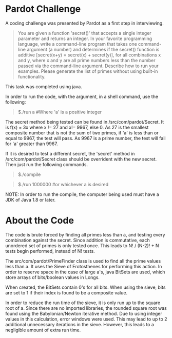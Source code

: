 # Pardot Challenge

A coding challenge was presented by Pardot as a first step in interviewing.

>You are given a function 'secret()' that accepts a single integer 
parameter and returns an integer. In your favorite programming language, 
write a command-line program that takes one command-line argument (a number) 
and determines if the secret() function is additive 
[secret(x+y) = secret(x) + secret(y)], for all combinations x and y, 
where x and y are all prime numbers less than the number passed via the 
command-line argument.  Describe how to run your examples. 
Please generate the list of primes without using built-in functionality.

This task was completed using java.

In order to run the code, with the argument, in a shell command, use the 
following:
>$./run a #Where 'a' is a positive integer

The secret method being tested can be found in /src/com/pardot/Secret.
It is f(x) = 3x where x != 27 and x!= 9967, else 0. As 27 is the
smallest composite number that is not the sum of two primes, if 'a' is 
less than or equal to 9967, the test will pass. As 9967 is a prime 
number, the test will fail for 'a' greater than 9967.

If it is desired to test a different secret, the 'secret' method in
/src/com/pardot/Secret class should be overrident with the new secret.
Then just run the following commands.
>$./compile

>$./run 1000000 #or whichever a is desired

NOTE: In order to run the compile, the computer being used must have a
JDK of Java 1.8 or later.

# About the Code

The code is brute forced by finding all primes less than a, and testing
every combination against the secret. Since addition is
commutative, each unordered set of primes is only tested once. This
leads to N! / (N-2)! + N tests begin performed, instead of N! tests.

The src/com/pardot/PrimeFinder class is used to find all the prime 
values less than a. It uses the Sieve of Erotosthenes for performing 
this action. In order to reserve space in the case of large a's, java
BitSets are used, which store arrays of bits/boolean values in Longs.

When created, the BitSets contain 0's for all bits. When using the sieve,
bits are set to 1 if their index is found to be a composite value.

In order to reduce the run time of the sieve, it is only run up to the
square root of a. Since there are no imported libraries, the rounded
square root was found using the Babylonian/Newton iterative method. Due
to using integer values in this calculation, error windows were used.
This may lead to up to 2 additional unnecessary iterations in the sieve.
However, this leads to a negligible amount of extra run time.
